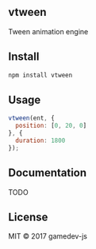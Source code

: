 ## vtween

Tween animation engine

## Install

```bash
npm install vtween
```

## Usage

```javascript
vtween(ent, {
  position: [0, 20, 0]
}, {
  duration: 1800
});
```

## Documentation

TODO

## License

MIT © 2017 gamedev-js